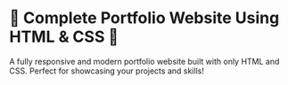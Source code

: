 # 🌟 Complete Portfolio Website Using HTML & CSS 🌟  
A fully responsive and modern portfolio website built with only HTML and CSS. Perfect for showcasing your projects and skills!  


